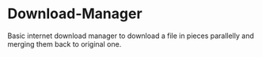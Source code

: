# Download-Manager
Basic internet download manager to download a file in pieces parallelly and merging them back to original one.

